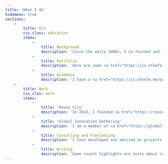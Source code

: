 ```yaml
---
title: 'What I do'
hidemenu: true
sections:
    -
        title: Bio
        css_class: education
        items:
            -
                title: Background
                description: 'Since the early 2000s, I co-founded and led diverse initiatives dedicated to critical thinking (and making) at the intersections between culture, science, technology, and society. Some examples are <a href="https://metareciclagem.github.io/">MetaReciclagem</a>, <a href="https://web.archive.org/web/20200428202319/http://culturadigital.br/">CulturaDigital.BR</a>, <a href="https://wiki.p2pfoundation.net/Bricolabs">Bricolabs</a>, <a href="https://is.efeefe.me/stuff/redelabs">Rede//Labs</a>, <a href="https://web.archive.org/web/20130318073725/http://lixoeletronico.org:80">Lixo Eletrônico</a>, <a href="https://cienciaabertaubatuba.github.io/">Ciência Aberta Ubatuba</a>, <a href="https://ubalab.github.io/">UbaLab</a>. I am also a co-founder and lead articulator of the <a href="https://tropixel.org">Tropixel network</a>. I was the user community manager and project manager of the <a href="https://subutai.io">Subutai Platform</a>.'
            -
                title: Portfolio
                description: 'Here are some <a href="https://is.efeefe.me/projects">projects</a> I was involved with. Check also a list of <a href="https://is.efeefe.me/stuff/lectures-talks-presentations">lectures and talks</a> on diverse topics.'
            -
                title: Academia
                description: 'I have a <a href="https://is.efeefe.me/opendott">PhD in Design</a> from <a href="https://northumbria.ac.uk">Northumbria University</a> (Newcastle-upon-Tyne, UK). The title of my thesis successfully defended in September 2023 is "<a href="https://wiki.reuse.city/opendott">Generous cities – weaving commons-oriented systems for the reuse of excess materials in urban contexts</a>". Before that, I got an [MA in Scientific and Cultural Dissemination from <a href="http://www.labjor.unicamp.br/">Labjor</a> at the University of Campinas (UNICAMP) in Brazil, acquired with a <a href="https://redelabs-org.github.io/livro/redelabs-laborat%C3%B3rios-experimentais-em-rede-2014">dissertation about networked experimental labs</a>.<br />Check also my academic profiles on <a href="https://orcid.org/0000-0002-4764-7069">ORCID</a>, <a href="https://northumbria.academia.edu/FelipeFonseca">Academia.edu</a>, and <a href="https://www.researchgate.net/profile/Felipe-Schmidt-Fonseca">ResearchGate</a>.'
    -
        title: Work
        css_clas: work
        items:
            -
                title: 'Reuse City'
                description: 'In 2024, I founded <a href="https://reuse.city">Reuse City</a>, a studio dedicated to applied research, service design and technology development in the fields of circular economy, right to repair, and zero waste policy.'
            -
                title: 'Global Innovation Gathering'
                description: 'I am a member of <a href="https://globalinnovationgathering.org">GIG</a>, an international network of makerspaces and innovation hubs. Since early 2025, I work with GIG as a researcher on <em>critical and inclusive circularity</em>.'
            -
                title: Consulting and Freelancing
                description: 'I have developed and advised on projects with diverse organisations. For example the University of Bristol, FTHub, GIG, Itaú Cultural, the Brazilian Ministry of Culture, UNDP, as well as numerous municipalities and nonprofits. I am also a member and mentor of the Distributed Design Platform.'
            -
                title: Writing
                description: 'Some recent highlights are texts about <a href="https://is.efeefe.me/stuff/fbr/climate-fatigue-convivial-futures">climate fatigue and meaningful work</a>, <a href="../stuff/open-for-all">open source</a> in government, and the professional role of <a href="https://is.efeefe.me/stuff/fbr/circular-material-valuers">circular material valuers</a>. A summary of my PhD research is available <a href="https://is.efeefe.me/opendott/generous-cities-summary">here</a> and further documentation about it can be found in <a href="https://wiki.reuse.city/opendott">this research wiki</a>.'
---
```


